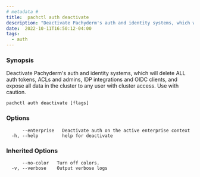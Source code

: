 ```yaml
---
# metadata # 
title:  pachctl auth deactivate
description: "Deactivate Pachyderm's auth and identity systems, which will delete ALL auth tokens, ACLs and admins, IDP integrations and OIDC clients, and expose all data in the cluster to any user with cluster access. Use with caution."
date:  2022-10-11T16:50:12-04:00
tags:
  - auth
---
```


### Synopsis

Deactivate Pachyderm's auth and identity systems, which will delete ALL auth tokens, ACLs and admins, IDP integrations and OIDC clients, and expose all data in the cluster to any user with cluster access. Use with caution.

```
pachctl auth deactivate [flags]
```

### Options

```
      --enterprise   Deactivate auth on the active enterprise context
  -h, --help         help for deactivate
```

### Inherited Options

```
      --no-color   Turn off colors.
  -v, --verbose    Output verbose logs
```

